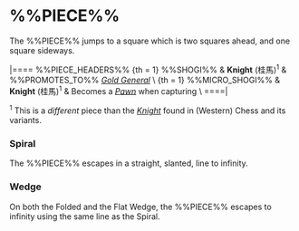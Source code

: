 # %%PIECE%%

The %%PIECE%% jumps to a square which is two squares ahead,
and one square sideways.

|====
%%PIECE_HEADERS%%
{th = 1}  %%SHOGI%%
       &  **Knight** (&#x6842;&#x99AC;)<sup>1</sup>
       &  %%PROMOTES_TO%% [*Gold General*](gold_general.html) \\
{th = 1}  %%MICRO_SHOGI%%
       &  **Knight** (&#x6842;&#x99AC;)<sup>1</sup>
       &  Becomes a [*Pawn*](pawn.html) when capturing \\
====|

<sup>1</sup> This is a *different* piece than the
             [*Knight*](knight.html) found in (Western) Chess and its variants.

### Spiral

The %%PIECE%% escapes in a straight, slanted, line to infinity.

### Wedge

On both the Folded and the Flat Wedge, the %%PIECE%%
escapes to infinity using the same line as the Spiral.
